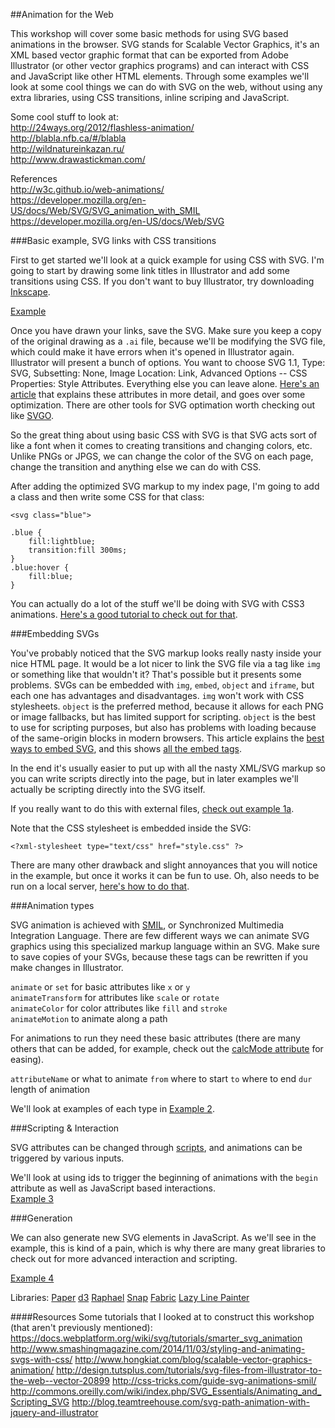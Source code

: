 ##Animation for the Web

This workshop will cover some basic methods for using SVG based animations in the browser.  SVG stands for Scalable Vector Graphics, it's an XML based vector graphic format that can be exported from Adobe Illustrator (or other vector graphics programs) and can interact with CSS and JavaScript like other HTML elements.  Through some examples we'll look at some cool things we can do with SVG on the web, without using any extra libraries, using CSS transitions, inline scriping and JavaScript.

Some cool stuff to look at:  
http://24ways.org/2012/flashless-animation/  
http://blabla.nfb.ca/#/blabla  
http://wildnatureinkazan.ru/  
http://www.drawastickman.com/  

References  
http://w3c.github.io/web-animations/  
https://developer.mozilla.org/en-US/docs/Web/SVG/SVG_animation_with_SMIL  
https://developer.mozilla.org/en-US/docs/Web/SVG  

###Basic example, SVG links with CSS transitions

First to get started we'll look at a quick example for using CSS with SVG.  I'm going to start by drawing some link titles in Illustrator and add some transitions using CSS.  If you don't want to buy Illustrator, try downloading <a href="https://inkscape.org/en/" target="blank">Inkscape</a>.

[Example](http://owenroberts.github.io/animationfortheweb/ex1/index.html)

Once you have drawn your links, save the SVG.  Make sure you keep a copy of the original drawing as a `.ai` file, because we'll be modifying the SVG file, which could make it have errors when it's opened in Illustrator again.  Illustrator will present a bunch of options.  You want to choose SVG 1.1, Type: SVG, Subsetting: None, Image Location: Link, Advanced Options -- CSS Properties: Style Attributes.  Everything else you can leave alone.  <a href="http://creativedroplets.com/export-svg-for-the-web-with-illustrator-cc/" target="blank">Here's an article</a> that explains these attributes in more detail, and goes over some optimization.  There are other tools for SVG optimation worth checking out like <a href="https://github.com/svg/svgo" target="blank">SVGO</a>.

So the great thing about using basic CSS with SVG is that SVG acts sort of like a font when it comes to creating transitions and changing colors, etc.  Unlike PNGs or JPGS, we can change the color of the SVG on each page, change the transition and anything else we can do with CSS.

After adding the optimized SVG markup to my index page, I'm going to add a class and then write some CSS for that class:

`<svg class="blue">`
```
.blue {
	fill:lightblue;
	transition:fill 300ms;
}
.blue:hover {
	fill:blue;
}
```
You can actually do a lot of the stuff we'll be doing with SVG with CSS3 animations.  <a href="http://24ways.org/2012/flashless-animation/" target="blank">Here's a good tutorial to check out for that</a>.

###Embedding SVGs

You've probably noticed that the SVG markup looks really nasty inside your nice HTML page.  It would be a lot nicer to link the SVG file via a tag like `img` or something like that wouldn't it?  That's possible but it presents some problems.  SVGs can be embedded with `img`, `embed`, `object` and `iframe`, but each one has advantages and disadvantages.  `img` won't work with CSS stylesheets.  `object` is the preferred method, because it allows for each PNG or image fallbacks, but has limited support for scripting.  `object` is the best to use for scripting purposes, but also has problems with loading because of the same-origin blocks in modern browsers.  This article explains the <a href="http://thoughtfulweb.co.uk/thoughts/about/the-best-way-to-add-an-svg-image-to-your-website" target="blank">best ways to embed SVG</a>, and this shows <a href="http://www.schepers.cc/svg/blendups/embedding.html" target="blank">all the embed tags</a>.

In the end it's usually easier to put up with all the nasty XML/SVG markup so you can write scripts directly into the page, but in later examples we'll actually be scripting directly into the SVG itself.

If you really want to do this with external files, [check out example 1a](http://owenroberts.github.io/animationfortheweb/ex1-a).

Note that the CSS stylesheet is embedded inside the SVG:

`<?xml-stylesheet type="text/css" href="style.css" ?>`

There are many other drawback and slight annoyances that you will notice in the example, but once it works it can be fun to use.  Oh, also needs to be run on a local server, <a href="http://lifehacker.com/start-a-simple-web-server-from-any-directory-on-your-ma-496425450" target="blank">here's how to do that</a>. 

###Animation types

SVG animation is achieved with <a href="https://developer.mozilla.org/en-US/docs/Web/SVG/SVG_animation_with_SMIL" target="blank">SMIL</a>, or Synchronized Multimedia Integration Language.  There are few different ways we can animate SVG graphics using this specialized markup language within an SVG.  Make sure to save copies of your SVGs, because these tags can be rewritten if you make changes in Illustrator.

`animate` or `set` for basic attributes like `x` or `y`  
`animateTransform` for attributes like `scale` or `rotate`  
`animateColor` for color attributes like `fill` and `stroke`  
`animateMotion` to animate along a path

For animations to run they need these basic attributes (there are many others that can be added, for example,  check out the <a href="https://developer.mozilla.org/en-US/docs/Web/SVG/Attribute/calcMode" target="blank">calcMode attribute</a> for easing).

`attributeName` or what to animate
`from` where to start
`to` where to end 
`dur` length of animation

We'll look at examples of each type in [Example 2](http://owenroberts.github.io/animationfortheweb/ex2/index.html).  



###Scripting & Interaction

SVG attributes can be changed through <a href="https://developer.mozilla.org/en-US/docs/Web/SVG/Element/script" target="blank">scripts</a>, and animations can be triggered by various inputs.  

We'll look at using ids to trigger the beginning of animations with the `begin` attribute as well as JavaScript based interactions.  
[Example 3](http://owenroberts.github.io/animationfortheweb/ex3/index.html)


###Generation

We can also generate new SVG elements in JavaScript.  As we'll see in the example, this is kind of a pain, which is why there are many great libraries to check out for more advanced interaction and scripting.

[Example 4](http://owenroberts.github.io/animationfortheweb/ex4/index.html)

Libraries:
<a href="http://paperjs.org/" target="blank">Paper</a>
<a href="http://d3js.org/" target="blank">d3</a>
<a href="http://raphaeljs.com/" target="blank">Raphael</a>
<a href="http://snapsvg.io/" target="blank">Snap</a>
<a href="http://fabricjs.com/" target="blank">Fabric</a>
<a href="http://lazylinepainter.info/" target="blank">Lazy Line Painter</a>




####Resources
Some tutorials that I looked at to construct this workshop (that aren't previously mentioned):
https://docs.webplatform.org/wiki/svg/tutorials/smarter_svg_animation
http://www.smashingmagazine.com/2014/11/03/styling-and-animating-svgs-with-css/
http://www.hongkiat.com/blog/scalable-vector-graphics-animation/
http://design.tutsplus.com/tutorials/svg-files-from-illustrator-to-the-web--vector-20899
http://css-tricks.com/guide-svg-animations-smil/
http://commons.oreilly.com/wiki/index.php/SVG_Essentials/Animating_and_Scripting_SVG
http://blog.teamtreehouse.com/svg-path-animation-with-jquery-and-illustrator
